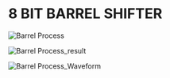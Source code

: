 # 8 BIT BARREL SHIFTER
![Barrel Process](https://github.com/abhaysurya1/barrel-shifter/assets/144906236/da934519-c433-496e-9758-7192a2b64e78)

![Barrel Process_result](https://github.com/abhaysurya1/barrel-shifter/assets/144906236/ce0e3da3-df3f-4658-a63c-bc98758a2d3f)

![Barrel Process_Waveform](https://github.com/abhaysurya1/barrel-shifter/assets/144906236/d96bb722-aad3-4d63-b50a-a0640f0e5dc3)

